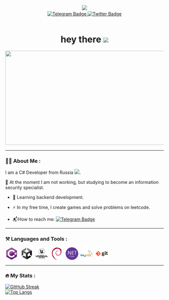 <div id="header" align="center">
  <img src="https://media.giphy.com/media/Oj25fisQ3zhukVWY96/giphy.gif" width="120"/>
  <div id="badges">
  <a href="https://t.me/Katsunigiri">
    <img src="https://img.shields.io/badge/telegram-blue?logo=telegram&logoColor=white&style=for-the-badge" alt="Telegram Badge"/>
  </a>
  <a href="https://twitter.com/Katsunigiri">
    <img src="https://img.shields.io/badge/Twitter-blue?style=for-the-badge&logo=twitter&logoColor=white" alt="Twitter Badge"/>
  </a>
</div>
  <img src="https://komarev.com/ghpvc/?username=Katsunigiri&style=flat-square&color=blue" alt=""/>
  <h1>
    hey there
    <img src="https://media.giphy.com/media/hvRJCLFzcasrR4ia7z/giphy.gif" width="30px"/>
  </h1>
</div>

<div align="center">
  <img src="https://media.giphy.com/media/7J4P7cUur2DlErijp3/giphy.gif" width="600" height="300"/>
</div>

 ---
 
 ### :man_technologist: About Me :
 I am a C# Developer from Russia <img src="https://media.giphy.com/media/bGgsc5mWoryfgKBx1u/giphy.gif" width="30">.
 
 :telescope: At the moment I am not working, but studying to become an information security specialist.

- :seedling: Learning backend development.

- :zap: In my free time, I create games and solve problems on leetcode.

- :mailbox_with_mail:How to reach me: [![Telegram Badge](https://img.shields.io/badge/Katsunigiri-blue?logo=telegram&logoColor=white&style=for-the-badge)](https://t.me/Katsunigiri)

---

### :hammer_and_pick: Languages and Tools :
<div>
  <img src="https://github.com/devicons/devicon/blob/master/icons/csharp/csharp-original.svg" title="Csharp" alt="Csharp" width="40" height="40"/>&nbsp;
  <img src="https://github.com/devicons/devicon/blob/master/icons/unity/unity-original.svg" title="Unity" alt="Unity" width="40" height="40"/>&nbsp;
  <img src="https://github.com/devicons/devicon/blob/master/icons/unrealengine/unrealengine-original-wordmark.svg" title="UnrealEngine" alt="UnrealEngine" width="40" height="40"/>&nbsp;
  <img src="https://github.com/devicons/devicon/blob/master/icons/debian/debian-original.svg" title="Debian" alt="Debian" width="40" height="40"/>&nbsp;
  <img src="https://github.com/devicons/devicon/blob/master/icons/dotnetcore/dotnetcore-original.svg" title="dotnetcore" alt="dotnetcore" width="40" height="40"/>&nbsp;
  <img src="https://github.com/devicons/devicon/blob/master/icons/mysql/mysql-original-wordmark.svg" title="MySQL"  alt="MySQL" width="40" height="40"/>&nbsp;
  <img src="https://github.com/devicons/devicon/blob/master/icons/git/git-original-wordmark.svg" title="Git" **alt="Git" width="40" height="40"/>
</div>

---

### :fire: My Stats :
[![GitHub Streak](http://github-readme-streak-stats.herokuapp.com?user=Katsunigiri&theme=dark)](https://git.io/streak-stats)\
[![Top Langs](https://github-readme-stats.vercel.app/api/top-langs/?username=Katsunigiri&layout=compact&theme=vision-friendly-dark)](https://github.com/anuraghazra/github-readme-stats)

